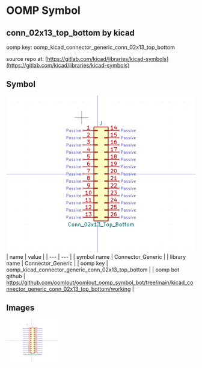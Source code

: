 # OOMP Symbol  
## conn_02x13_top_bottom  by kicad  
  
oomp key: oomp_kicad_connector_generic_conn_02x13_top_bottom  
  
source repo at: [https://gitlab.com/kicad/libraries/kicad-symbols](https://gitlab.com/kicad/libraries/kicad-symbols)  
## Symbol  
  
[![working.png](working_600.png)](working.png)  
| name | value | 
| --- | --- | 
| symbol name | Connector_Generic | 
| library name | Connector_Generic | 
| oomp key | oomp_kicad_connector_generic_conn_02x13_top_bottom | 
| oomp bot github | https://github.com/oomlout/oomlout_oomp_symbol_bot/tree/main/kicad_connector_generic_conn_02x13_top_bottom/working | 
## Images  
  
[![working.png](working_140.png)](working.png)  
